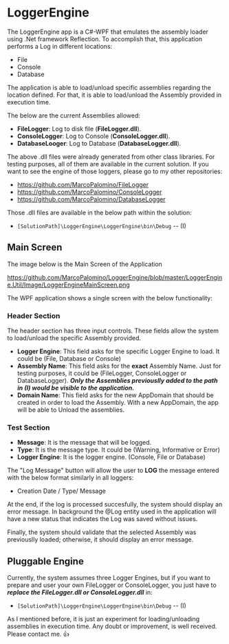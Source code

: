 # LoggerEngine

The LoggerEngine app is a C#-WPF that emulates the assembly loader using .Net framework Reflection. To accomplish that, this application performs a Log in different locations:

* File
* Console
* Database

The application is able to load/unload specific assemblies regarding the location defined. For that, it is able to load/unload the Assembly provided in execution time.

The below are the current Assemblies allowed:

* **FileLogger**: Log to disk file (**FileLogger.dll**).
* **ConsoleLogger**: Log to Console (**ConsoleLogger.dll**).
* **DatabaseLooger**: Log to Database (**DatabaseLogger.dll**).

The above .dll files were already generated from other class libraries. For testing purposes, all of them are available in the current solution. If you want to see the engine of those loggers, please go to my other repositories:

* https://github.com/MarcoPalomino/FileLogger
* https://github.com/MarcoPalomino/ConsoleLogger
* https://github.com/MarcoPalomino/DatabaseLogger

Those .dll files are available in the below path within the solution:

* `[SolutionPath]\LoggerEngine\LoggerEngine\bin\Debug` -- (I)

## Main Screen

The image below is the Main Screen of the Application

https://github.com/MarcoPalomino/LoggerEngine/blob/master/LoggerEngine.Util/Image/LoggerEngineMainScreen.png

The WPF application shows a single screen with the below functionality:

### Header Section

The header section has three input controls. These fields allow the system to load/unload the specific Assembly provided.

* **Logger Engine**: This field asks for the specific Logger Engine to load. It could be (File, Database or Console)
* **Assembly Name**: This field asks for the **exact** Assembly Name. Just for testing purposes, it could be (FileLogger, ConsoleLogger or DatabaseLogger). **_Only the Assemblies previouslly added to the path in (I) would be visible to the application._**
* **Domain Name**: This field asks for the new AppDomain that should be created in order to load the Assembly. With a new AppDomain, the app will be able to Unload the assemblies.

### Test Section

* **Message**: It is the message that will be logged.
* **Type**: It is the message type. It could be (Warning, Informative or Error)
* **Logger Engine**: It is the logger engine. (Console, File or Database)

The "Log Message" button will allow the user to **LOG** the message entered with the below format similarly in all loggers:

* Creation Date / Type/ Message 

At the end, if the log is processed succesfully, the system should display an error message. In background the @Log entity used in the application will have a new status that indicates the Log was saved without issues.

Finally, the system should validate that the selected Assembly was previouslly loaded; otherwise, it should display an error message.

## Pluggable Engine

Currently, the system assumes three Logger Engines, but if you want to prepare and user your own FileLogger or ConsoleLogger, you just have to **_replace the FileLogger.dll or ConsoleLogger.dll_** in:

* `[SolutionPath]\LoggerEngine\LoggerEngine\bin\Debug` -- (I)

As I mentioned before, it is just an experiment for loading/unloading assemblies in execution time. Any doubt or improvement, is well received. 
Please contact me.   :+1:
